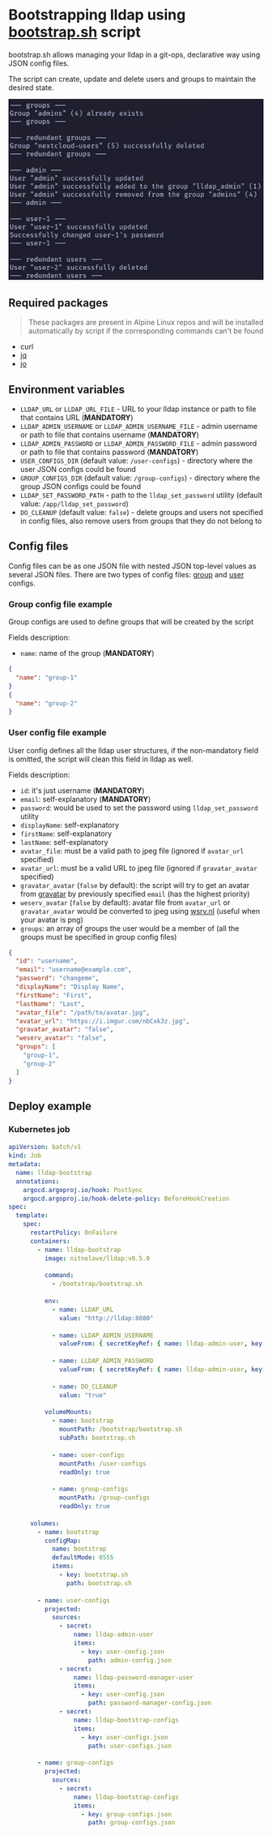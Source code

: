 # Bootstrapping lldap using [bootstrap.sh](bootstrap.sh) script

bootstrap.sh allows managing your lldap in a git-ops, declarative way using JSON config files.

The script can create, update and delete users and groups to maintain the desired state.

![](images/bootstrap-example-log-1.jpeg)

## Required packages

> These packages are present in Alpine Linux repos and will be installed automatically by script if the corresponding commands can't be found

- curl
- [jq](https://github.com/jqlang/jq)
- [jo](https://github.com/jpmens/jo)

## Environment variables

- `LLDAP_URL` or `LLDAP_URL_FILE` - URL to your lldap instance or path to file that contains URL (**MANDATORY**)
- `LLDAP_ADMIN_USERNAME` or `LLDAP_ADMIN_USERNAME_FILE` - admin username or path to file that contains username (**MANDATORY**)
- `LLDAP_ADMIN_PASSWORD` or `LLDAP_ADMIN_PASSWORD_FILE` - admin password or path to file that contains password (**MANDATORY**)
- `USER_CONFIGS_DIR` (default value: `/user-configs`) - directory where the user JSON configs could be found
- `GROUP_CONFIGS_DIR` (default value: `/group-configs`) - directory where the group JSON configs could be found
- `LLDAP_SET_PASSWORD_PATH` - path to the `lldap_set_password` utility (default value: `/app/lldap_set_password`)
- `DO_CLEANUP` (default value: `false`) - delete groups and users not specified in config files, also remove users from groups that they do not belong to

## Config files

Config files can be as one JSON file with nested JSON top-level values as several JSON files.
There are two types of config files: [group](#group-config-file-example) and [user](#user-config-file-example) configs.

### Group config file example

Group configs are used to define groups that will be created by the script

Fields description:

* `name`: name of the group (**MANDATORY**)

```json
{
  "name": "group-1"
}
{
  "name": "group-2"
}
```

### User config file example

User config defines all the lldap user structures,
if the non-mandatory field is omitted, the script will clean this field in lldap as well.

Fields description:

* `id`: it's just username (**MANDATORY**)
* `email`: self-explanatory (**MANDATORY**)
* `password`: would be used to set the password using `lldap_set_password` utility
* `displayName`: self-explanatory
* `firstName`: self-explanatory
* `lastName`: self-explanatory
* `avatar_file`: must be a valid path to jpeg file (ignored if `avatar_url` specified)
* `avatar_url`: must be a valid URL to jpeg file (ignored if `gravatar_avatar` specified)
* `gravatar_avatar` (`false` by default): the script will try to get an avatar from [gravatar](https://gravatar.com/) by previously specified `email` (has the highest priority)
* `weserv_avatar` (`false` by default): avatar file from `avatar_url` or `gravatar_avatar` would be converted to jpeg using [wsrv.nl](https://wsrv.nl) (useful when your avatar is png)
* `groups`: an array of groups the user would be a member of (all the groups must be specified in group config files)

```json
{
  "id": "username",
  "email": "username@example.com",
  "password": "changeme",
  "displayName": "Display Name",
  "firstName": "First",
  "lastName": "Last",
  "avatar_file": "/path/to/avatar.jpg",
  "avatar_url": "https://i.imgur.com/nbCxk3z.jpg",
  "gravatar_avatar": "false",
  "weserv_avatar": "false",
  "groups": [
    "group-1",
    "group-2"
  ]
}

```

## Deploy example

### Kubernetes job

```yaml
apiVersion: batch/v1
kind: Job
metadata:
  name: lldap-bootstrap
  annotations:
    argocd.argoproj.io/hook: PostSync
    argocd.argoproj.io/hook-delete-policy: BeforeHookCreation
spec:
  template:
    spec:
      restartPolicy: OnFailure
      containers:
        - name: lldap-bootstrap
          image: nitnelave/lldap:v0.5.0

          command:
            - /bootstrap/bootstrap.sh

          env:
            - name: LLDAP_URL
              value: "http://lldap:8080"

            - name: LLDAP_ADMIN_USERNAME
              valueFrom: { secretKeyRef: { name: lldap-admin-user, key: username } }

            - name: LLDAP_ADMIN_PASSWORD
              valueFrom: { secretKeyRef: { name: lldap-admin-user, key: password } }

            - name: DO_CLEANUP
              value: "true"

          volumeMounts:
            - name: bootstrap
              mountPath: /bootstrap/bootstrap.sh
              subPath: bootstrap.sh

            - name: user-configs
              mountPath: /user-configs
              readOnly: true

            - name: group-configs
              mountPath: /group-configs
              readOnly: true

      volumes:
        - name: bootstrap
          configMap:
            name: bootstrap
            defaultMode: 0555
            items:
              - key: bootstrap.sh
                path: bootstrap.sh

        - name: user-configs
          projected:
            sources:
              - secret:
                  name: lldap-admin-user
                  items:
                    - key: user-config.json
                      path: admin-config.json
              - secret:
                  name: lldap-password-manager-user
                  items:
                    - key: user-config.json
                      path: password-manager-config.json
              - secret:
                  name: lldap-bootstrap-configs
                  items:
                    - key: user-configs.json
                      path: user-configs.json

        - name: group-configs
          projected:
            sources:
              - secret:
                  name: lldap-bootstrap-configs
                  items:
                    - key: group-configs.json
                      path: group-configs.json
```
